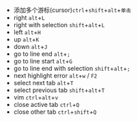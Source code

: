 * 添加多个游标(cursor)`ctrl`+`shift`+`alt`+`单击`
* right `alt`+`L`
* right with selection `shift`+`alt`+`L`
* left `alt`+`H`
* up `alt`+`K`
* down `alt`+`J`
* go to line end `alt`+`;`
* go to line start `alt`+`G`
* go to line end with selection `shift`+`alt`+`;` 
* next highlight error `alt`+`w`  / `F2`
* select next tab `alt`+`T`
* select previous tab `shift`+`alt`+`T`
* vim `ctrl`+`alt`+`v`
* close active tab `ctrl`+`Q`
* close other tab `ctrl`+`shift`+`Q`
